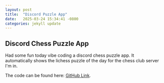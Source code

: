 ```yaml
---
layout: post
title:  "Discord Puzzle App"
date:   2025-03-24 15:34:41 -0800
categories: jekyll update
---
```


## Discord Chess Puzzle App

Had some fun today vibe coding a discord chess puzzle app. It automatically shows the lichess puzzle of the day for the chess club server I'm in.

The code can be found here: [GitHub Link][code-link].  

[jekyll-docs]: https://jekyllrb.com/docs/home
[jekyll-gh]:   https://github.com/jekyll/jekyll
[jekyll-talk]: https://talk.jekyllrb.com/
[code-link]: https://github.com/AstroBoy1/chess-discord

